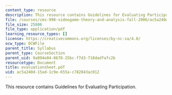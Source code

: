 ```yaml
---
content_type: resource
description: This resource contains Guidelines for Evaluating Participation.
file: /courses/cms-998-videogame-theory-and-analysis-fall-2006/ac5a240d15ad1c9e655ac782043ac012_evaluationsheet.pdf
file_size: 25806
file_type: application/pdf
learning_resource_types: []
license: https://creativecommons.org/licenses/by-nc-sa/4.0/
ocw_type: OCWFile
parent_title: Syllabus
parent_type: CourseSection
parent_uid: 9a094e84-8678-25bc-f7d3-718dadfafc2b
resourcetype: Document
title: evaluationsheet.pdf
uid: ac5a240d-15ad-1c9e-655a-c782043ac012
---
```

This resource contains Guidelines for Evaluating Participation.